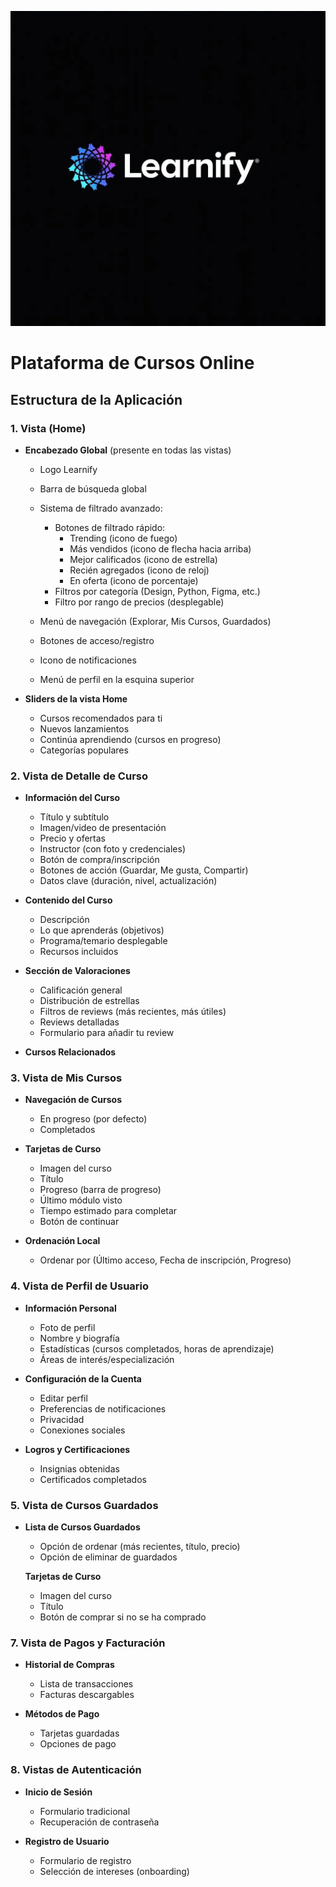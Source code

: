 
![learnify](newLearnify.webp)
# Plataforma de Cursos Online
## Estructura de la Aplicación

### 1. Vista (Home)
- **Encabezado Global** (presente en todas las vistas)
  - Logo Learnify
  - Barra de búsqueda global
  - Sistema de filtrado avanzado:
    - Botones de filtrado rápido:
      - Trending (icono de fuego)
      - Más vendidos (icono de flecha hacia arriba)
      - Mejor calificados (icono de estrella)
      - Recién agregados (icono de reloj)
      - En oferta (icono de porcentaje)
    - Filtros por categoría (Design, Python, Figma, etc.)
    - Filtro por rango de precios (desplegable)
      
  - Menú de navegación (Explorar, Mis Cursos, Guardados)
  - Botones de acceso/registro
  - Icono de notificaciones
  - Menú de perfil en la esquina superior

- **Sliders de la vista Home**
  - Cursos recomendados para ti
  - Nuevos lanzamientos
  - Continúa aprendiendo (cursos en progreso)
  - Categorías populares

### 2. Vista de Detalle de Curso
- **Información del Curso**
  - Título y subtítulo
  - Imagen/video de presentación
  - Precio y ofertas
  - Instructor (con foto y credenciales)
  - Botón de compra/inscripción
  - Botones de acción (Guardar, Me gusta, Compartir)
  - Datos clave (duración, nivel, actualización)
  
- **Contenido del Curso**
  - Descripción
  - Lo que aprenderás (objetivos)
  - Programa/temario desplegable
  - Recursos incluidos
  
- **Sección de Valoraciones**
  - Calificación general
  - Distribución de estrellas
  - Filtros de reviews (más recientes, más útiles)
  - Reviews detalladas
  - Formulario para añadir tu review

- **Cursos Relacionados**

### 3. Vista de Mis Cursos
- **Navegación de Cursos**
  - En progreso (por defecto)
  - Completados
  
- **Tarjetas de Curso**
  - Imagen del curso
  - Título
  - Progreso (barra de progreso)
  - Último módulo visto
  - Tiempo estimado para completar
  - Botón de continuar

- **Ordenación Local**
  - Ordenar por (Último acceso, Fecha de inscripción, Progreso)

### 4. Vista de Perfil de Usuario
- **Información Personal**
  - Foto de perfil
  - Nombre y biografía
  - Estadísticas (cursos completados, horas de aprendizaje)
  - Áreas de interés/especialización
  
- **Configuración de la Cuenta**
  - Editar perfil
  - Preferencias de notificaciones
  - Privacidad
  - Conexiones sociales
  
- **Logros y Certificaciones**
  - Insignias obtenidas
  - Certificados completados

### 5. Vista de Cursos Guardados
- **Lista de Cursos Guardados**
  - Opción de ordenar (más recientes, título, precio)
  - Opción de eliminar de guardados

  **Tarjetas de Curso**
  - Imagen del curso
  - Título
  - Botón de comprar si no se ha comprado

### 7. Vista de Pagos y Facturación
- **Historial de Compras**
  - Lista de transacciones
  - Facturas descargables
  
- **Métodos de Pago**
  - Tarjetas guardadas
  - Opciones de pago

### 8. Vistas de Autenticación
- **Inicio de Sesión**
  - Formulario tradicional
  - Recuperación de contraseña
  
- **Registro de Usuario**
  - Formulario de registro
  - Selección de intereses (onboarding)
